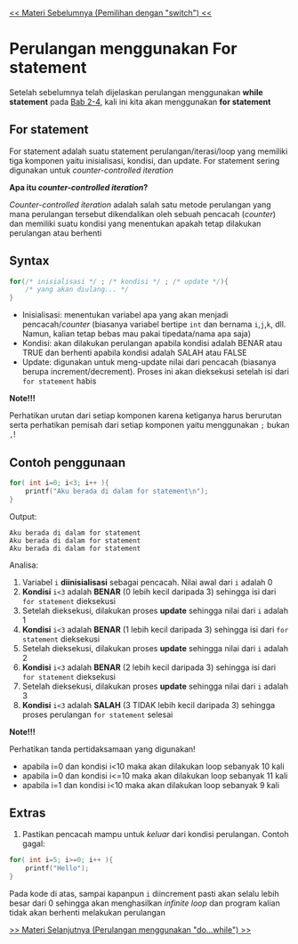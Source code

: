 [<< Materi Sebelumnya (Pemilihan dengan "switch") <<](1-PemilihanDenganSwitch.md)

# Perulangan menggunakan For statement

Setelah sebelumnya telah dijelaskan perulangan menggunakan **while statement** pada [Bab 2-4](https://github.com/stackofsugar/TeachingAssistant-KP2021/blob/main/Bab2-StructuredProgramming/4-PemilihanPerulangan.md), kali ini kita akan menggunakan **for statement**

## For statement
For statement adalah suatu statement perulangan/iterasi/loop yang memiliki tiga komponen yaitu inisialisasi, kondisi, dan update. For statement sering digunakan untuk _counter-controlled iteration_

**Apa itu _counter-controlled iteration_?**

_Counter-controlled iteration_ adalah salah satu metode perulangan yang mana perulangan tersebut dikendalikan oleh sebuah pencacah (_counter_) dan memiliki suatu kondisi yang menentukan apakah tetap dilakukan perulangan atau berhenti

## Syntax
```c
for(/* inisialisasi */ ; /* kondisi */ ; /* update */){
    /* yang akan diulang... */
}
```
- Inisialisasi: menentukan variabel apa yang akan menjadi pencacah/_counter_ (biasanya variabel bertipe `int` dan bernama `i`,`j`,`k`, dll. Namun, kalian tetap bebas mau pakai tipedata/nama apa saja)
- Kondisi: akan dilakukan perulangan apabila kondisi adalah BENAR atau TRUE dan berhenti apabila kondisi adalah SALAH atau FALSE
- Update: digunakan untuk meng-update nilai dari pencacah (biasanya berupa increment/decrement). Proses ini akan dieksekusi setelah isi dari `for statement` habis

**Note!!!**

Perhatikan urutan dari setiap komponen karena ketiganya harus berurutan serta perhatikan pemisah dari setiap komponen yaitu menggunakan `;` bukan `,`!

## Contoh penggunaan
```c
for( int i=0; i<3; i++ ){
    printf("Aku berada di dalam for statement\n");
}
```
Output:
```
Aku berada di dalam for statement
Aku berada di dalam for statement
Aku berada di dalam for statement
```
Analisa:
1. Variabel `i` **diinisialisasi** sebagai pencacah. Nilai awal dari `i` adalah 0
2. **Kondisi** `i<3` adalah **BENAR** (0 lebih kecil daripada 3) sehingga isi dari `for statement` dieksekusi
3. Setelah dieksekusi, dilakukan proses **update** sehingga nilai dari `i` adalah 1
4. **Kondisi** `i<3` adalah **BENAR** (1 lebih kecil daripada 3) sehingga isi dari `for statement` dieksekusi
5. Setelah dieksekusi, dilakukan proses **update** sehingga nilai dari `i` adalah 2
6. **Kondisi** `i<3` adalah **BENAR** (2 lebih kecil daripada 3) sehingga isi dari `for statement` dieksekusi
7. Setelah dieksekusi, dilakukan proses **update** sehingga nilai dari `i` adalah 3
8. **Kondisi** `i<3` adalah **SALAH** (3 TIDAK lebih kecil daripada 3) sehingga proses perulangan `for statement` selesai

**Note!!!**

Perhatikan tanda pertidaksamaan yang digunakan!
- apabila i=0 dan kondisi i<10 maka akan dilakukan loop sebanyak 10 kali
- apabila i=0 dan kondisi i<=10 maka akan dilakukan loop sebanyak 11 kali
- apabila i=1 dan kondisi i<10 maka akan dilakukan loop sebanyak 9 kali

## Extras

1. Pastikan pencacah mampu untuk _keluar_ dari kondisi perulangan. Contoh gagal:
```c
for( int i=5; i>=0; i++ ){
    printf("Hello");
}
```
Pada kode di atas, sampai kapanpun `i` diincrement pasti akan selalu lebih besar dari 0 sehingga akan menghasilkan _infinite loop_ dan program kalian tidak akan berhenti melakukan perulangan

[>> Materi Selanjutnya (Perulangan menggunakan "do...while") >>](#)

